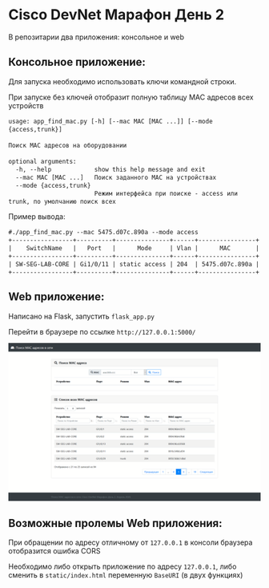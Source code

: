 Cisco DevNet Марафон День 2
=======================

В репозитарии два приложения: консольное и web

Консольное приложение:
-----------------------

Для запуска необходимо использовать ключи командной строки.

При запуске без ключей отобразит полную таблицу MAC адресов всех устройств

```
usage: app_find_mac.py [-h] [--mac MAC [MAC ...]] [--mode {access,trunk}]

Поиск MAC адресов на оборудовании

optional arguments:
  -h, --help            show this help message and exit
  --mac MAC [MAC ...]   Поиск заданного MAC на устройствах
  --mode {access,trunk}
                        Режим интерфейса при поиске - access или trunk, по умолчанию поиск всех
```

Пример вывода:

```
#./app_find_mac.py --mac 5475.d07c.890a --mode access
+-----------------+----------+---------------+------+----------------+
|    SwitchName   |   Port   |      Mode     | Vlan |      MAC       |
+-----------------+----------+---------------+------+----------------+
| SW-SEG-LAB-CORE | Gi1/0/11 | static access | 204  | 5475.d07c.890a |
+-----------------+----------+---------------+------+----------------+
```


Web приложение:
-----------------------

Написано на Flask, запустить `flask_app.py`

Перейти в браузере по ссылке `http://127.0.0.1:5000/`

![Экран приложения](/img/screen.PNG?raw=true)

Возможные пролемы Web приложения:
-----------------------

При обращении по адресу отличному от `127.0.0.1` в консоли браузера отобразится ошибка CORS

Необходимо либо открыть приложение по адресу `127.0.0.1`, либо сменить в `static/index.html` переменную `BaseURI` (в двух функциях)